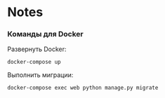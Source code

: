 # Notes

### Команды для Docker

Развернуть Docker:

`docker-compose up`

Выполнить миграции:

`docker-compose exec web python manage.py migrate`
